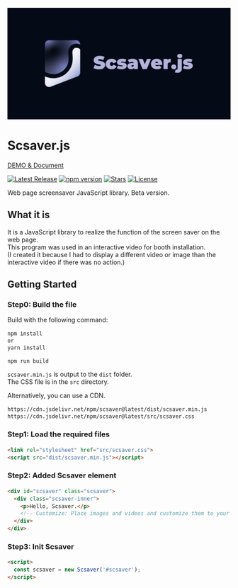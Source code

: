 ![Scsaver.js](https://github.com/hamalt/scsaver/blob/main/assets/img/scsaver_github_ogp.png?raw=true)

# Scsaver.js

[DEMO & Document](https://hamalt.github.io/scsaver/)

[![Latest Release](https://img.shields.io/github/tag/hamalt/scsaver.svg?label=release)](https://github.com/hamalt/scsaver/releases/latest) [![npm version](https://badge.fury.io/js/scsaver.svg)](https://badge.fury.io/js/scsaver) [![Stars](https://img.shields.io/github/stars/hamalt/scsaver.svg)](https://github.com/hamalt/scsaver/stargazers) [![License](https://img.shields.io/github/license/hamalt/scsaver.svg)](LICENSE)

Web page screensaver JavaScript library.
Beta version.

## What it is

It is a JavaScript library to realize the function of the screen saver on the web page.  
This program was used in an interactive video for booth installation.  
(I created it because I had to display a different video or image than the interactive video if there was no action.)

## Getting Started

### Step0: Build the file

Build with the following command:

```
npm install
or
yarn install
```

```
npm run build
```

`scsaver.min.js` is output to the `dist` folder.  
The CSS file is in the `src` directory.

Alternatively, you can use a CDN.

```
https://cdn.jsdelivr.net/npm/scsaver@latest/dist/scsaver.min.js
https://cdn.jsdelivr.net/npm/scsaver@latest/src/scsaver.css
```

### Step1: Load the required files

```html
<link rel="stylesheet" href="src/scsaver.css">
<script src="dist/scsaver.min.js"></script>
```

### Step2: Added Scsaver element

```html
<div id="scsaver" class="scsaver">
  <div class="scsaver-inner">
    <p>Hello, Scsaver.</p>
    <!-- Customize: Place images and videos and customize them to your liking. -->
  </div>
</div>
```

### Step3: Init Scsaver

```html
<script>
  const scsaver = new Scsaver('#scsaver');
</script>
```